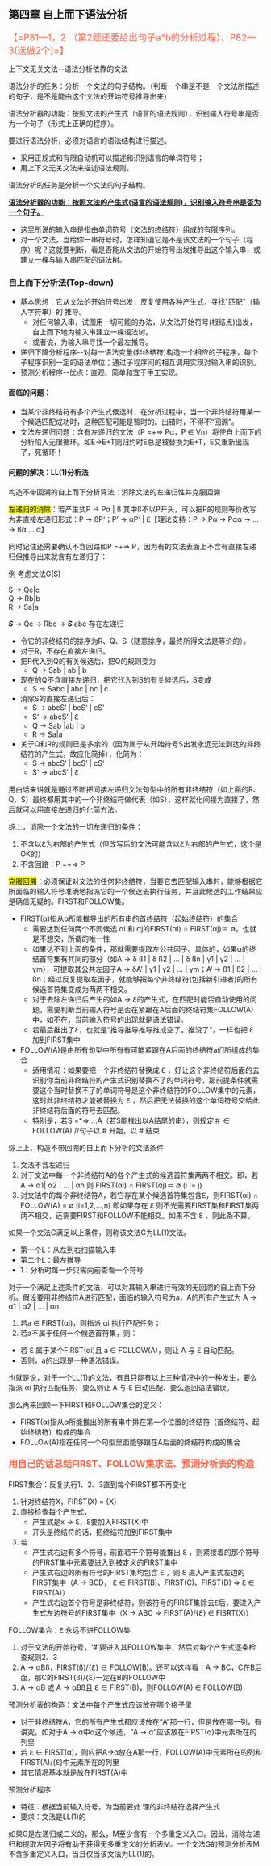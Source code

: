 ## 第四章 自上而下语法分析

<font size=4 color=tomato>【=P81—1，2 （第2题还要给出句子a*b的分析过程）、P82—3(选做2个)=】</font>

上下文无关文法--语法分析依靠的文法

语法分析的任务：分析一个文法的句子结构。（判断一个串是不是一个文法所描述的句子，是不是能由这个文法的开始符号推导出来） 

语法分析器的功能：按照文法的产生式（语言的语法规则），识别输入符号串是否为一个句子（形式上正确的程序）。

要进行语法分析，必须对语言的语法结构进行描述。

- 采用正规式和有限自动机可以描述和识别语言的单词符号；
- 用上下文无关文法来描述语法规则。

语法分析的任务是分析一个文法的句子结构。

<u>**语法分析器的功能：按照文法的产生式(语言的语法规则)，识别输入符号串是否为一个句子。**</u>

- 这里所说的输入串是指由单词符号（文法的终结符）组成的有限序列。
- 对一个文法，当给你一串符号时，怎样知道它是不是该文法的一个句子（程序）呢？这就要判断，看是否能从文法的开始符号出发推导出这个输入串，或建立一棵与输入串匹配的语法树。

### 自上而下分析法(Top-down)

- 基本思想：它从文法的开始符号出发，反复使用各种产生式，寻找"匹配"（输入字符串）的  推导。
    - 对任何输入串，试图用一切可能的办法，从文法开始符号(根结点)出发，自上而下地为输入串建立一棵语法树。
    - 或者说，为输入串寻找一个最左推导。
- 递归下降分析程序--对每一语法变量(非终结符)构造一个相应的子程序，每个子程序识别一定的语法单位；通过子程序间的相互调用实现对输入串的识别。
- 预测分析程序--优点：直观、简单和宜于手工实现。

#### 面临的问题：

- 当某个非终结符有多个产生式候选时，在分析过程中，当一个非终结符用某一个候选匹配成功时，这种匹配可能是暂时的。出错时，不得不“回溯”。
- 文法左递归问题：含有左递归的文法（P =+=> Pα，P ∈ Vn）将使自上而下的分析陷入无限循环。如E->E+T则归约时E总是被替换为E+T，E又重新出现了，死循环！

#### 问题的解决：LL(1)分析法

构造不带回溯的自上而下分析算法：消除文法的左递归性并克服回溯

<mark>左递归的消除</mark>：若产生式P -> Pα | ß 其中ß不以P开头，可以把P的规则等价改写为非直接左递归形式：P -> ßP‘；P’ -> αP‘ | ℇ【理论支持：P -> Pα -> Pαα -> … -> ßα … α】

同时记住还需要确认不含回路如P =+=> P，因为有的文法表面上不含有直接左递归但推导出来就含有左递归了： 

例 考虑文法G(S)

S -> Qc|c<br/>
Q -> Rb|b<br/>
R -> Sa|a<br/>

***S*** -> Qc -> Rbc -> ***S*** abc 存在左递归

- 令它的非终结符的排序为R、Q、S（随意排序，最终所得文法是等价的）。
- 对于R，不存在直接左递归。
- 把R代入到Q的有关候选后，把Q的规则变为     
    - Q -> Sab | ab | b
- 现在的Q不含直接左递归，把它代入到S的有关候选后，S变成
    - S -> Sabc | abc | bc | c
- 消除S的直接左递归后：
    - S -> abcS‘ | bcS‘ | cS‘
    - S‘ -> abcS‘ | ℇ
    - Q -> Sab |ab | b
    - R -> Sa|a
- 关于Q和R的规则已是多余的（因为属于从开始符号S出发永远无法到达的非终结符的产生式，故应化简掉），化简为：
    - S -> abcS‘ | bcS‘ | cS‘
    - S‘ -> abcS‘ | ℇ   

用白话来讲就是通过不断把间接左递归文法句型中的所有非终结符（如上面的R、Q、S）最终都用其中的一个非终结符做代表（如S），这样就化间接为直接了，然后就可以用直接左递归的化简方法。

综上，消除一个文法的一切左递归的条件：

1. 不含以ℇ为右部的产生式（但改写后的文法可能含以ℇ为右部的产生式，这个是OK的）
2. 不含回路：P =+=> P

<mark>克服回溯</mark>：必须保证对文法的任何非终结符，当要它去匹配输入串时，能够根据它所面临的输入符号准确地指派它的一个候选去执行任务，并且此候选的工作结果应是确信无疑的。FIRST和FOLLOW集。

- FIRST(α)指从α所能推导出的所有串的首终结符（起始终结符）的集合
    - 需要达到任何两个不同候选 αi 和 αj的FIRST(αi) ∩ FIRST(αj)＝ ∅，也就是不想交，所谓的唯一性
    - 如果达不到上面的条件，那就需要提取左公共因子。具体的，如果α的终结首符集有共同的部分（如A -> δ ß1 | δ ß2 | ... | δ ßn | γ1 | γ2 | ... | γm），可提取其公共左因子A -> δA' | γ1 | γ2 | ... | γm；A‘ -> ß1 | ß2 | ... | ßn；经过反复提取左因子，就能够把每个非终结符(包括新引进者)的所有候选首符集变成为两两不相交。
    - 对于去除左递归后产生的如A -> ℇ的产生式，在匹配时能否自动使用的问题，需要判断当前输入符号是否在紧跟在A后面的终结符集FOLLOW(A)中，如不在，当前输入符号的出现就是语法错误。
    - 若最后推出了ℇ，也就是“推导推导推导推成空了。推没了”，一样也把 ℇ 加到FIRST集中
- FOLLOW(A)是由所有句型中所有有可能紧跟在A后面的终结符a们所组成的集合
    - 适用情况：如果要把一个非终结符替换成 ℇ ，好让这个非终结符后面的去识别你当前非终结符的产生式识别替换不了的单词符号，那前提条件就需要这个当时替换不了的单词符号是这个非终结符的FOLLOW集中的元素，这时此非终结符才能被替换为 ℇ ，然后把无法替换的这个单词符号交给此非终结符后面的符号去匹配。
    - 特别是，若S =*=> ...A（若S能推出以A结尾的串），则规定＃ ∈ FOLLOW(A) //句子以 # 开始，以 # 结束

综上上，构造不带回溯的自上而下分析的文法条件

1. 文法不含左递归
2. 对于文法中每一个非终结符A的各个产生式的候选首符集两两不相交。即，若A -> α1| α2 | ... | αn 则 FIRST(αi) ∩ FIRST(αj)＝ ∅ (i != j)
3. 对文法中的每个非终结符A，若它存在某个候选首符集包含ℇ，则FIRST(αi) ∩ FOLLOW(A) = ∅ (i=1,2,...,n) 即如果存在 ℇ 则不光需要FIRST集和FIRST集两两不相交，还需要FIRST和FOLLOW不能相交。如果不含 ℇ ，则此条不算。

如果一个文法G满足以上条件，则称该文法G为LL(1)文法。	

- 第一个L：从左到右扫描输入串
- 第二个L：最左推导
- 1：分析时每一步只需向前查看一个符号

对于一个满足上述条件的文法，可以对其输入串进行有效的无回溯的自上而下分析。假设要用非终结符A进行匹配，面临的输入符号为a，A的所有产生式为
A -> α1 | α2 | ... | αn
1. 若a ∈ FIRST(αi)，则指派 αi 执行匹配任务；
2. 若a不属于任何一个候选首符集，则： 
- 若 ℇ 属于某个FIRST(αi)且 a ∈ FOLLOW(A)，则让 A 与 ℇ 自动匹配。
- 否则，a的出现是一种语法错误。

也就是说，对于一个LL(1)的文法，有且只能有以上三种情况中的一种发生，要么指派 αi 执行匹配任务、要么则让 A 与 ℇ 自动匹配、要么返回语法错误。

那么再来回顾一下FIRST和FOLLOW集合的定义：

- FIRST(α)指从α所能推出的所有串中排在第一个位置的终结符（首终结符、起始终结符）构成的集合
- FOLLOw(A)指在任何一个句型里面能够跟在A后面的终结符构成的集合

#### <font size=4 color=tomato> 用自己的话总结FIRST、FOLLOW集求法、预测分析表的构造 </font>

FIRST集合：反复执行1、2、3直到每个FIRST都不再变化

1. 针对终结符X，FIRST(X) = {X}
2. 直接检查每个产生式，
    - 产生式是x -> ℇ，ℇ要加入FIRST(X)中
    - 开头是终结符的话，把终结符加到FIRST集中
3. 若
    - 产生式右边有多个符号，前面若干个符号能推出 ℇ ，则紧接着的那个符号的FIRST集中元素要进入到被定义的FIRST集中
    - 产生式右边的所有符号的FIRST集均包含 ℇ ，则 ℇ 进入产生式左边的FIRST集中（A -> BCD， ℇ ∈ FIRST(B)、FIRST(C)、FIRST(D) => ℇ ∈ FIRST(A)）
    - 产生式右边首个符号是非终结符，则该符号的FIRST集除去ℇ后，要进入产生式左边符号的FIRST集中（X -> ABC => FIRST(A)/{ℇ} ∈ FISRT(X)）

FOLLOW集合：ℇ 永远不进FOLLOW集

1. 对于文法的开始符号，‘#’要进入其FOLLOW集中，然后对每个产生式逐条检查规则2、3
2. A -> αBß，FIRST(ß)/{ℇ} ∈ FOLLOW(B)。还可以这样看：A -> BC，C在B后面，那C的FIRST(ß)/{ℇ}一定在B的FOLLOW中
3. A -> αB 或 A -> αBß且 ℇ ∈ FIRST(B)，则FOLLOW(A) ∈ FOLLOW(B)

预测分析表的构造：文法中每个产生式应该放在哪个格子里

- 对于非终结符A，它的所有产生式都应该放在“A”那一行，但是放在哪一列，有讲究。如对于A -> α中α这个候选，“A -> α”应该放在FIRST(α)中元素所在的列里
- 若 ℇ ∈ FIRST(α)，则应把A->α放在A那一行，FOLLOW(A)中元素所在的列和FIRST(A)/{ℇ}中元素所在的列里
- 其它情况基本就是放在FIRST(A)中

预测分析程序

- 特征：根据当前输入符号，为当前要处   理的非终结符选择产生式
- 要求：文法是LL(1)的

如果G是左递归或二义的，那么，M至少含有一个多重定义入口。因此，消除左递归和提取左因子将有助于获得无多重定义的分析表M。一个文法G的预测分析表M不含多重定义入口，当且仅当该文法为LL(1)的。